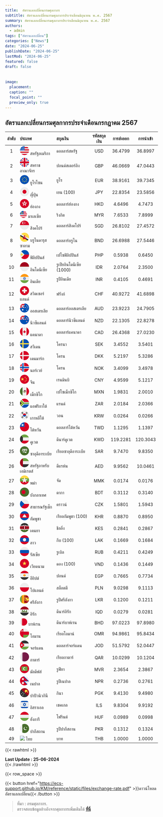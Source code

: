 ```yaml
---
title: 	อัตราแลกเปลี่ยนกรมศุลกากร
subtitle: อัตราแลกเปลี่ยนกรมศุลกากรประจำเดือนมิถุนายน พ.ศ. 2567
summary: อัตราแลกเปลี่ยนกรมศุลกากรประจำเดือนมิถุนายน พ.ศ. 2567
authors:
  - admin
tags: ["อัตราแลกเปลี่ยน"]
categories: ["News"]
date: "2024-06-25"
publishDate: "2024-06-25"
lastMod: "2024-06-25"
featured: false
draft: false


image:
  placement:
  caption: ""
  focal_point: ""
  preview_only: true
---
```



## อัตราแลกเปลี่ยนกรมศุลกากรประจำเดือนกรกฎาคม  2567





| ลำดับ |ประเทศ |สกุลเงิน |รหัสสกุลเงิน |การส่งออก |การนำเข้า |
|:-----:|:----------|:----------|:----------:|:----------:|:----------:|
| 1 |![](https://github.com/ecs-support/KM/blob/master/resource/flags/EX/30_30/USD.png?raw=true=25x25) สหรัฐอเมริกา |ดอลลาร์สหรัฐ |USD |36.4799 |36.8997 |
| 2 |![](https://github.com/ecs-support/KM/blob/master/resource/flags/EX/30_30/GBP.png?raw=true=25x25) สหราชอาณาจักร |ปอนด์สเตอร์ลิง |GBP |46.0669 |47.0443 |
| 3 |![](https://github.com/ecs-support/KM/blob/master/resource/flags/EX/30_30/EUR.png?raw=true=25x25) ยูโรโซน |ยูโร |EUR |38.9161 |39.7345 |
| 4 |![](https://github.com/ecs-support/KM/blob/master/resource/flags/EX/30_30/JPY.png?raw=true=25x25) ญี่ปุ่น |เยน (100) |JPY |22.8354 |23.5856 |
| 5 |![](https://github.com/ecs-support/KM/blob/master/resource/flags/EX/30_30/HKD.png?raw=true=25x25) ฮ่องกง |ดอลลาร์ฮ่องกง |HKD |4.6496 |4.7473 |
| 6 |![](https://github.com/ecs-support/KM/blob/master/resource/flags/EX/30_30/MYR.png?raw=true=25x25) มาเลเซีย |ริงกิต |MYR |7.6533 |7.8999 |
| 7 |![](https://github.com/ecs-support/KM/blob/master/resource/flags/EX/30_30/SGD.png?raw=true=25x25) สิงคโปร์ |ดอลลาร์สิงคโปร์ |SGD |26.8102 |27.4572 |
| 8 |![](https://github.com/ecs-support/KM/blob/master/resource/flags/EX/30_30/BND.png?raw=true=25x25) บรูไนดารุสซาลาม |ดอลลาร์บรูไน |BND |26.6988 |27.5446 |
| 9 |![](https://github.com/ecs-support/KM/blob/master/resource/flags/EX/30_30/PHP.png?raw=true=25x25) ฟิลิปปินส์ |เปโซฟิลิปปินส์ |PHP |0.5938 |0.6450 |
| 10 |![](https://github.com/ecs-support/KM/blob/master/resource/flags/EX/30_30/IDR.png?raw=true=25x25) อินโดนีเซีย |รูเปียอินโดนีเซีย (1000) |IDR |2.0764 |2.3500 |
| 11 |![](https://github.com/ecs-support/KM/blob/master/resource/flags/EX/30_30/INR.png?raw=true=25x25) อินเดีย |รูปีอินเดีย |INR |0.4105 |0.4691 |
| 12 |![](https://github.com/ecs-support/KM/blob/master/resource/flags/EX/30_30/CHF.png?raw=true=25x25) สวิตเซอร์แลนด์ |ฟรังก์ |CHF |40.9272 |41.6898 |
| 13 |![](https://github.com/ecs-support/KM/blob/master/resource/flags/EX/30_30/AUD.png?raw=true=25x25) ออสเตรเลีย |ดอลลาร์ออสเตรเลีย |AUD |23.9223 |24.7905 |
| 14 |![](https://github.com/ecs-support/KM/blob/master/resource/flags/EX/30_30/NZD.png?raw=true=25x25) นิวซีแลนด์ |ดอลลาร์นิวซีแลนด์ |NZD |22.1305 |22.8278 |
| 15 |![](https://github.com/ecs-support/KM/blob/master/resource/flags/EX/30_30/CAD.png?raw=true=25x25) แคนาดา |ดอลลาร์แคนาดา |CAD |26.4368 |27.0230 |
| 16 |![](https://github.com/ecs-support/KM/blob/master/resource/flags/EX/30_30/SEK.png?raw=true=25x25) สวีเดน |โครนา |SEK |3.4552 |3.5401 |
| 17 |![](https://github.com/ecs-support/KM/blob/master/resource/flags/EX/30_30/DKK.png?raw=true=25x25) เดนมาร์ก |โครน |DKK |5.2197 |5.3286 |
| 18 |![](https://github.com/ecs-support/KM/blob/master/resource/flags/EX/30_30/NOK.png?raw=true=25x25) นอร์เวย์ |โครน |NOK |3.4099 |3.4978 |
| 19 |![](https://github.com/ecs-support/KM/blob/master/resource/flags/EX/30_30/CNY.png?raw=true=25x25) จีน |เรนมินบิ |CNY |4.9599 |5.1217 |
| 20 |![](https://github.com/ecs-support/KM/blob/master/resource/flags/EX/30_30/MXN.png?raw=true=25x25) เม็กซิโก |เปโซเม็กซิโก |MXN |1.9831 |2.0010 |
| 21 |![](https://github.com/ecs-support/KM/blob/master/resource/flags/EX/30_30/ZAR.png?raw=true=25x25) แอฟริกาใต้ |แรนด์ |ZAR |2.0184 |2.0366 |
| 22 |![](https://github.com/ecs-support/KM/blob/master/resource/flags/EX/30_30/KRW.png?raw=true=25x25) เกาหลีใต้ |วอน |KRW |0.0264 |0.0266 |
| 23 |![](https://github.com/ecs-support/KM/blob/master/resource/flags/EX/30_30/TWD.png?raw=true=25x25) ไต้หวัน |ดอลลาร์ไต้หวัน |TWD |1.1295 |1.1397 |
| 24 |![](https://github.com/ecs-support/KM/blob/master/resource/flags/EX/30_30/KWD.png?raw=true=25x25) คูเวต |ดีนาร์คูเวต |KWD |119.2281 |120.3043 |
| 25 |![](https://github.com/ecs-support/KM/blob/master/resource/flags/EX/30_30/SAR.png?raw=true=25x25) ซาอุดีอาระเบีย |เรียลซาอุดีอาระเบีย |SAR |9.7470 |9.8350 |
| 26 |![](https://github.com/ecs-support/KM/blob/master/resource/flags/EX/30_30/AED.png?raw=true=25x25) สหรัฐอาหรับเอมิเรตส์ |ดีแรห์น |AED |9.9562 |10.0461 |
| 27 |![](https://github.com/ecs-support/KM/blob/master/resource/flags/EX/30_30/MMK.png?raw=true=25x25) พม่า |จัด |MMK |0.0174 |0.0176 |
| 28 |![](https://github.com/ecs-support/KM/blob/master/resource/flags/EX/30_30/BDT.png?raw=true=25x25) บังกลาเทศ |ตากา |BDT |0.3112 |0.3140 |
| 29 |![](https://github.com/ecs-support/KM/blob/master/resource/flags/EX/30_30/CZK.png?raw=true=25x25) สาธารณรัฐเช็ก |คราวน์ |CZK |1.5801 |1.5943 |
| 30 |![](https://github.com/ecs-support/KM/blob/master/resource/flags/EX/30_30/KHR.png?raw=true=25x25) กัมพูชา |เรียลกัมพูชา (100) |KHR |0.8870 |0.8950 |
| 31 |![](https://github.com/ecs-support/KM/blob/master/resource/flags/EX/30_30/KES.png?raw=true=25x25) เคนยา |ชิลลิ่ง |KES |0.2841 |0.2867 |
| 32 |![](https://github.com/ecs-support/KM/blob/master/resource/flags/EX/30_30/LAK.png?raw=true=25x25) ลาว |กีบ (100) |LAK |0.1669 |0.1684 |
| 33 |![](https://github.com/ecs-support/KM/blob/master/resource/flags/EX/30_30/RUB.png?raw=true=25x25) รัสเซีย |รูเบิล |RUB |0.4211 |0.4249 |
| 34 |![](https://github.com/ecs-support/KM/blob/master/resource/flags/EX/30_30/VND.png?raw=true=25x25) เวียดนาม |ดอง (100) |VND |0.1436 |0.1449 |
| 35 |![](https://github.com/ecs-support/KM/blob/master/resource/flags/EX/30_30/EGP.png?raw=true=25x25) อียิปต์ |ปอนด์ |EGP |0.7665 |0.7734 |
| 36 |![](https://github.com/ecs-support/KM/blob/master/resource/flags/EX/30_30/PLN.png?raw=true=25x25) โปแลนด์ |สล็อตตี |PLN |9.0298 |9.1113 |
| 37 |![](https://github.com/ecs-support/KM/blob/master/resource/flags/EX/30_30/LKR.png?raw=true=25x25) ศรีลังกา |รูปีศรีลังกา |LKR |0.1200 |0.1211 |
| 38 |![](https://github.com/ecs-support/KM/blob/master/resource/flags/EX/30_30/IQD.png?raw=true=25x25) อิรัก |ดีนาร์อิรัก |IQD |0.0279 |0.0281 |
| 39 |![](https://github.com/ecs-support/KM/blob/master/resource/flags/EX/30_30/BHD.png?raw=true=25x25) บาห์เรน |ดีนาร์บาห์เรน |BHD |97.0223 |97.8980 |
| 40 |![](https://github.com/ecs-support/KM/blob/master/resource/flags/EX/30_30/OMR.png?raw=true=25x25) โอมาน |เรียลโอมาน์ |OMR |94.9861 |95.8434 |
| 41 |![](https://github.com/ecs-support/KM/blob/master/resource/flags/EX/30_30/JOD.png?raw=true=25x25) จอร์แดน |ดอลลาร์จอร์แดน |JOD |51.5792 |52.0447 |
| 42 |![](https://github.com/ecs-support/KM/blob/master/resource/flags/EX/30_30/QAR.png?raw=true=25x25) กาตาร์ |เรียลกาตาร์ |QAR |10.0299 |10.1204 |
| 43 |![](https://github.com/ecs-support/KM/blob/master/resource/flags/EX/30_30/MVR.png?raw=true=25x25) มัลดีฟส์ |รูฟียา |MVR |2.3654 |2.3867 |
| 44 |![](https://github.com/ecs-support/KM/blob/master/resource/flags/EX/30_30/NPR.png?raw=true=25x25) เนปาล |รูปีเนปาล |NPR |0.2736 |0.2761 |
| 45 |![](https://github.com/ecs-support/KM/blob/master/resource/flags/EX/30_30/PGK.png?raw=true=25x25) ปาปัวนิวกินี |กินา |PGK |9.4130 |9.4980 |
| 46 |![](https://github.com/ecs-support/KM/blob/master/resource/flags/EX/30_30/ILS.png?raw=true=25x25) อิสราเอล |เชคเกล |ILS |9.8304 |9.9192 |
| 47 |![](https://github.com/ecs-support/KM/blob/master/resource/flags/EX/30_30/HUF.png?raw=true=25x25) ฮังการี |โฟรินต์ |HUF |0.0989 |0.0998 |
| 48 |![](https://github.com/ecs-support/KM/blob/master/resource/flags/EX/30_30/PKR.png?raw=true=25x25) ปากีสถาน |รูปีปากีสถาน |PKR |0.1312 |0.1324 |
| 49 |![](https://upload.wikimedia.org/wikipedia/commons/thumb/a/a9/Flag_of_Thailand.svg/23px-Flag_of_Thailand.svg.png) ไทย |บาท |THB |1.0000 |1.0000 |


{{< rawhtml  >}}
<br>
<div>
  <b>Last Update : <span class="tag tag-green">25-06-2024 </span></b>
  </div>
{{< /rawhtml  >}}


{{< row_space >}}




{{< button href="https://ecs-support.github.io/KM/reference/static/files/exchange-rate.pdf" >}}ดาวน์โหลดอัตราแลกเปลี่ยน{{< /button >}}

> ที่มา : กรมศุลกากร.  
ตรวจสอบข้อมูลอ้างอิงจากศุลกากรเพิ่มเติมได้ [**ที่นี่**](https://ecs-support.github.io/KM/reference/)
